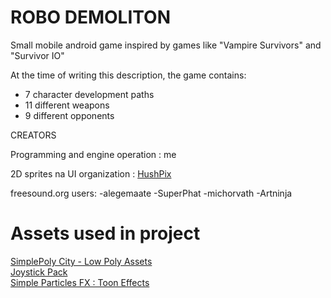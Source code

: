 # ROBO DEMOLITON

Small mobile android game inspired by games like "Vampire Survivors" and "Survivor IO"

At the time of writing this description, the game contains:

- 7 character development paths  
- 11 different weapons  
- 9 different opponents


CREATORS

Programming and engine operation : me

2D sprites na UI organization : <a href="https://github.com/HushPix">HushPix</a>

freesound.org users:
-alegemaate
-SuperPhat
-michorvath
-Artninja

# Assets used in project

<a href="https://assetstore.unity.com/packages/3d/environments/simplepoly-city-low-poly-assets-58899">SimplePoly City - Low Poly Assets</a> <br>
<a href="https://assetstore.unity.com/packages/tools/input-management/joystick-pack-107631">Joystick Pack</a> <br>
<a href="https://assetstore.unity.com/packages/vfx/particles/simple-particles-fx-toon-effects-244171">Simple Particles FX : Toon Effects</a> <br>

